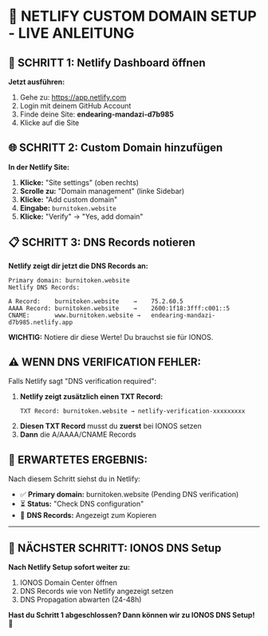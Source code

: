 # 🎯 NETLIFY CUSTOM DOMAIN SETUP - LIVE ANLEITUNG

## 🔧 SCHRITT 1: Netlify Dashboard öffnen

**Jetzt ausführen:**
1. Gehe zu: https://app.netlify.com
2. Login mit deinem GitHub Account
3. Finde deine Site: **endearing-mandazi-d7b985**
4. Klicke auf die Site

## 🌐 SCHRITT 2: Custom Domain hinzufügen

**In der Netlify Site:**
1. **Klicke:** "Site settings" (oben rechts)
2. **Scrolle zu:** "Domain management" (linke Sidebar)
3. **Klicke:** "Add custom domain"
4. **Eingabe:** `burnitoken.website`
5. **Klicke:** "Verify" → "Yes, add domain"

## 📋 SCHRITT 3: DNS Records notieren

**Netlify zeigt dir jetzt die DNS Records an:**

```
Primary domain: burnitoken.website
Netlify DNS Records:

A Record:    burnitoken.website    →    75.2.60.5
AAAA Record: burnitoken.website    →    2600:1f18:3fff:c001::5
CNAME:       www.burnitoken.website →   endearing-mandazi-d7b985.netlify.app
```

**WICHTIG:** Notiere dir diese Werte! Du brauchst sie für IONOS.

## ⚠️ WENN DNS VERIFICATION FEHLER:

Falls Netlify sagt "DNS verification required":
1. **Netlify zeigt zusätzlich einen TXT Record:**
   ```
   TXT Record: burnitoken.website → netlify-verification-xxxxxxxxx
   ```
2. **Diesen TXT Record** musst du **zuerst** bei IONOS setzen
3. **Dann** die A/AAAA/CNAME Records

## 🎯 ERWARTETES ERGEBNIS:

Nach diesem Schritt siehst du in Netlify:
- ✅ **Primary domain:** burnitoken.website (Pending DNS verification)
- ⏳ **Status:** "Check DNS configuration"
- 📝 **DNS Records:** Angezeigt zum Kopieren

---

## 🔄 NÄCHSTER SCHRITT: IONOS DNS Setup

**Nach Netlify Setup sofort weiter zu:**
1. IONOS Domain Center öffnen
2. DNS Records wie von Netlify angezeigt setzen
3. DNS Propagation abwarten (24-48h)

**Hast du Schritt 1 abgeschlossen? Dann können wir zu IONOS DNS Setup! 🚀**
